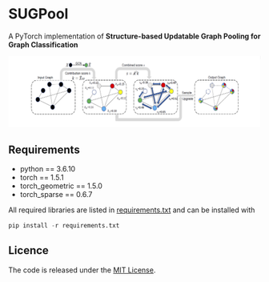 # SUGPool

A PyTorch implementation of **Structure-based Updatable Graph Pooling for Graph Classification**

![image](https://github.com/SourceCode1037/SUGPool/blob/main/image.png)



## Requirements
- python == 3.6.10
- torch == 1.5.1
- torch_geometric == 1.5.0
- torch_sparse == 0.6.7

All required libraries are listed in [requirements.txt](https://github.com/SourceCode1037/SUGPool/blob/main/requirements.txt) and can be installed with
```python 
pip install -r requirements.txt
```


[comment]: <> (## Cite)

## Licence

The code is released under the [MIT License](https://github.com/SourceCode1037/SUGPool/blob/main/LICENSE). 
